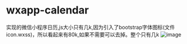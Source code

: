 # wxapp-calendar
实现的微信小程序日历,js大小只有几k,因为引入了bootstrap字体图标(文件icon.wxss)，所以看起来有80k,如果不需要可以去掉。整个只有几k
![image](https://github.com/lengyue1084/wxapp-calendar/blob/master/screenshots/1.png)
